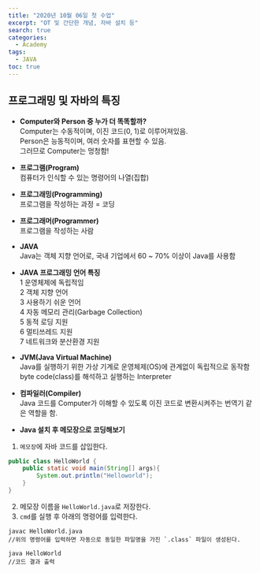 ```yaml
---
title: "2020년 10월 06일 첫 수업"
excerpt: "OT 및 간단한 개념, 자바 설치 등"
search: true
categories: 
  - Academy
tags: 
  - JAVA
toc: true
---
```

## 프로그래밍 및 자바의 특징
- **Computer와 Person 중 누가 더 똑똑할까?**<br/>
Computer는 수동적이며, 이진 코드(0, 1)로 이루어져있음.<br/>
Person은 능동적이며, 여러 숫자를 표현할 수 있음.<br/>
그러므로 Computer는 멍청함!

- **프로그램(Program)**<br/>
컴퓨터가 인식할 수 있는 명령어의 나열(집합)

- **프로그래밍(Programming)**<br/>
프로그램을 작성하는 과정 = 코딩

- **프로그래머(Programmer)**<br/>
프로그램을 작성하는 사람

- **JAVA**<br/>
Java는 객체 지향 언어로, 국내 기업에서 60 ~ 70% 이상이 Java를 사용함

- **JAVA 프로그래밍 언어 특징**<br/>
1 운영체제에 독립적임<br/>
2  객체 지향 언어<br/>
3  사용하기 쉬운 언어<br/>
4 자동 메모리 관리(Garbage Collection)<br/>
5 동적 로딩 지원<br/>
6 멀티쓰레드 지원<br/>
7 네트워크와 분산환경 지원<br/>

- **JVM(Java Virtual Machine)**<br/>
Java를 실행하기 위한 가상 기계로 운영체제(OS)에 관계없이 독립적으로 동작함<br/>
byte code(class)를 해석하고 실행하는 Interpreter<br/>

- **컴파일러(Compiler)**<br/>
Java 코드를 Computer가 이해할 수 있도록 이진 코드로 변환시켜주는 번역기 같은 역할을 함.

- **Java 설치 후 메모장으로 코딩해보기**
1. `메모장`에 자바 코드를 삽입한다.
```java
public class HelloWorld {
    public static void main(String[] args){
        System.out.println("Helloworld");
    }
}
```
2. 메모장 이름을 `HelloWorld.java`로 저장한다.
3. `cmd`를 실행 후 아래의 명령어를 입력한다.<br/>

```
javac HelloWorld.java
//위의 명령어를 입력하면 자동으로 동일한 파일명을 가진 `.class` 파일이 생성된다.

java HelloWorld
//코드 결과 출력
```
<br/>
